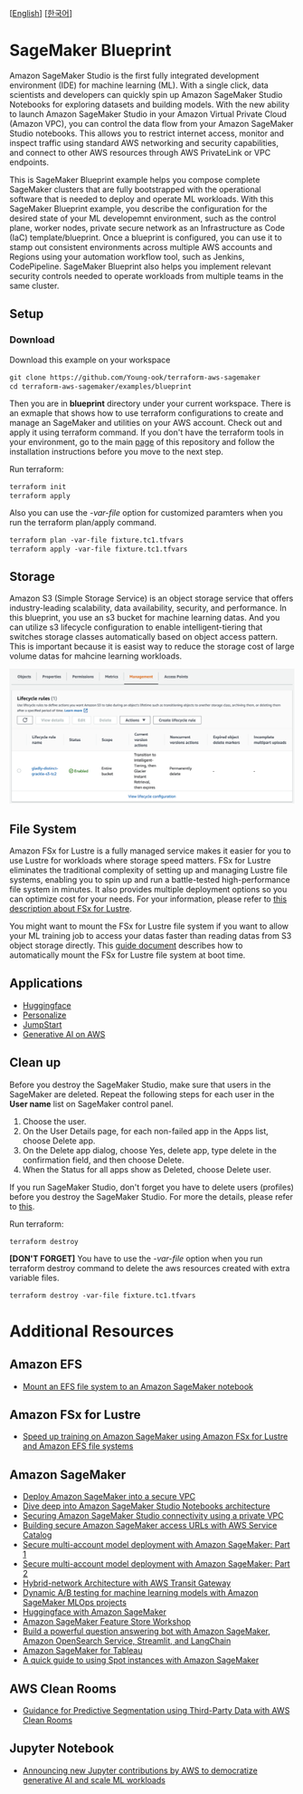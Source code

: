 [[English](README.md)] [[한국어](README.ko.md)]

# SageMaker Blueprint
Amazon SageMaker Studio is the first fully integrated development environment (IDE) for machine learning (ML). With a single click, data scientists and developers can quickly spin up Amazon SageMaker Studio Notebooks for exploring datasets and building models. With the new ability to launch Amazon SageMaker Studio in your Amazon Virtual Private Cloud (Amazon VPC), you can control the data flow from your Amazon SageMaker Studio notebooks. This allows you to restrict internet access, monitor and inspect traffic using standard AWS networking and security capabilities, and connect to other AWS resources through AWS PrivateLink or VPC endpoints.

This is SageMaker Blueprint example helps you compose complete SageMaker clusters that are fully bootstrapped with the operational software that is needed to deploy and operate ML workloads. With this SageMaker Blueprint example, you describe the configuration for the desired state of your ML developemnt environment, such as the control plane, worker nodes, private secure network as an Infrastructure as Code (IaC) template/blueprint. Once a blueprint is configured, you can use it to stamp out consistent environments across multiple AWS accounts and Regions using your automation workflow tool, such as Jenkins, CodePipeline. SageMaker Blueprint also helps you implement relevant security controls needed to operate workloads from multiple teams in the same cluster.

## Setup
### Download
Download this example on your workspace
```
git clone https://github.com/Young-ook/terraform-aws-sagemaker
cd terraform-aws-sagemaker/examples/blueprint
```

Then you are in **blueprint** directory under your current workspace. There is an exmaple that shows how to use terraform configurations to create and manage an SageMaker and utilities on your AWS account. Check out and apply it using terraform command. If you don't have the terraform tools in your environment, go to the main [page](https://github.com/Young-ook/terraform-aws-sagemaker) of this repository and follow the installation instructions before you move to the next step.

Run terraform:
```
terraform init
terraform apply
```
Also you can use the *-var-file* option for customized paramters when you run the terraform plan/apply command.
```
terraform plan -var-file fixture.tc1.tfvars
terraform apply -var-file fixture.tc1.tfvars
```

## Storage
Amazon S3 (Simple Storage Service) is an object storage service that offers industry-leading scalability, data availability, security, and performance. In this blueprint, you use an s3 bucket for machine learning datas. And you can utilize s3 lifecycle configuration to enable intelligent-tiering that switches storage classes automatically based on object access pattern. This is important because it is easist way to reduce the storage cost of large volume datas for mahcine learning workloads.

![aws-s3-lc-int-tiering](../../images/aws-s3-lc-int-tiering.png)

## File System
Amazon FSx for Lustre is a fully managed service makes it easier for you to use Lustre for workloads where storage speed matters. FSx for Lustre eliminates the traditional complexity of setting up and managing Lustre file systems, enabling you to spin up and run a battle-tested high-performance file system in minutes. It also provides multiple deployment options so you can optimize cost for your needs. For your information, please refer to [this description about FSx for Lustre](https://github.com/Young-ook/terraform-aws-sagemaker/tree/main/modules/lustre).

You might want to mount the FSx for Lustre file system if you want to allow your ML training job to access your datas faster than reading datas from S3 object storage directly. This [guide document](https://docs.aws.amazon.com/fsx/latest/LustreGuide/mount-fs-auto-mount-onreboot.html) describes how to automatically mount the FSx for Lustre file system at boot time.

## Applications
- [Huggingface](./apps/README.md#huggingface-transformers-with-amazon-sagemaker)
- [Personalize](./apps/README.md#amazon-personalize)
- [JumpStart](./apps/README.md#jumpstart)
- [Generative AI on AWS](./apps/README.md#generative-ai-on-aws)

## Clean up
Before you destroy the SageMaker Studio, make sure that users in the SageMaker are deleted. Repeat the following steps for each user in the **User name** list on SageMaker control panel.
1. Choose the user.
2. On the User Details page, for each non-failed app in the Apps list, choose Delete app.
3. On the Delete app dialog, choose Yes, delete app, type delete in the confirmation field, and then choose Delete.
4. When the Status for all apps show as Deleted, choose Delete user.

If you run SageMaker Studio, don't forget you have to delete users (profiles) before you destroy the SageMaker Studio. For more the details, please refer to [this](https://docs.aws.amazon.com/sagemaker/latest/dg/gs-studio-delete-domain.html).

Run terraform:
```
terraform destroy
```
**[DON'T FORGET]** You have to use the *-var-file* option when you run terraform destroy command to delete the aws resources created with extra variable files.
```
terraform destroy -var-file fixture.tc1.tfvars
```

# Additional Resources
## Amazon EFS
- [Mount an EFS file system to an Amazon SageMaker notebook](https://aws.amazon.com/blogs/machine-learning/mount-an-efs-file-system-to-an-amazon-sagemaker-notebook-with-lifecycle-configurations/)

## Amazon FSx for Lustre
- [Speed up training on Amazon SageMaker using Amazon FSx for Lustre and Amazon EFS file systems](https://aws.amazon.com/blogs/machine-learning/speed-up-training-on-amazon-sagemaker-using-amazon-efs-or-amazon-fsx-for-lustre-file-systems/)

## Amazon SageMaker
- [Deploy Amazon SageMaker into a secure VPC](https://github.com/Young-ook/terraform-aws-sagemaker/tree/main/examples/fsi)
- [Dive deep into Amazon SageMaker Studio Notebooks architecture](https://aws.amazon.com/blogs/machine-learning/dive-deep-into-amazon-sagemaker-studio-notebook-architecture/)
- [Securing Amazon SageMaker Studio connectivity using a private VPC](https://aws.amazon.com/ko/blogs/machine-learning/securing-amazon-sagemaker-studio-connectivity-using-a-private-vpc/)
- [Building secure Amazon SageMaker access URLs with AWS Service Catalog](https://aws.amazon.com/blogs/mt/building-secure-amazon-sagemaker-access-urls-with-aws-service-catalog/)
- [Secure multi-account model deployment with Amazon SageMaker: Part 1](https://aws.amazon.com/blogs/machine-learning/part-1-secure-multi-account-model-deployment-with-amazon-sagemaker/)
- [Secure multi-account model deployment with Amazon SageMaker: Part 2](https://aws.amazon.com/blogs/machine-learning/part-2-secure-multi-account-model-deployment-with-amazon-sagemaker/)
- [Hybrid-network Architecture with AWS Transit Gateway](https://github.com/Young-ook/terraform-aws-sagemaker/blob/main/examples/tgw)
- [Dynamic A/B testing for machine learning models with Amazon SageMaker MLOps projects](https://aws.amazon.com/blogs/machine-learning/dynamic-a-b-testing-for-machine-learning-models-with-amazon-sagemaker-mlops-projects/)
- [Huggingface with Amazon SageMaker](https://github.com/Young-ook/terraform-aws-sagemaker/blob/main/examples/huggingface)
- [Amazon SageMaker Feature Store Workshop](https://github.com/aws-samples/amazon-sagemaker-feature-store-end-to-end-workshop)
- [Build a powerful question answering bot with Amazon SageMaker, Amazon OpenSearch Service, Streamlit, and LangChain](https://aws.amazon.com/blogs/machine-learning/build-a-powerful-question-answering-bot-with-amazon-sagemaker-amazon-opensearch-service-streamlit-and-langchain/)
- [Amazon SageMaker for Tableau](https://aws.amazon.com/quickstart/architecture/amazon-sagemaker-for-tableau/)
- [A quick guide to using Spot instances with Amazon SageMaker](https://towardsdatascience.com/a-quick-guide-to-using-spot-instances-with-amazon-sagemaker-b9cfb3a44a68)

## AWS Clean Rooms
- [Guidance for Predictive Segmentation using Third-Party Data with AWS Clean Rooms](https://aws.amazon.com/solutions/guidance/predictive-segmentation-using-third-party-data-with-aws-clean-rooms/)

## Jupyter Notebook
- [Announcing new Jupyter contributions by AWS to democratize generative AI and scale ML workloads](https://aws.amazon.com/blogs/machine-learning/announcing-new-jupyter-contributions-by-aws-to-democratize-generative-ai-and-scale-ml-workloads/)
